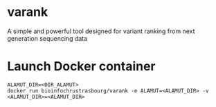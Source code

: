# varank
A simple and powerful tool designed for variant ranking from next generation sequencing data

# Launch Docker container
```shell
ALAMUT_DIR=<DIR_ALAMUT>
docker run bioinfochrustrasbourg/varank -e ALAMUT=<ALAMUT_DIR> -v <ALAMUT_DIR>=<ALAMUT_DIR>
```
